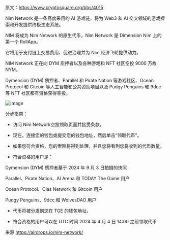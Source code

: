 原文：https://www.cryptosquare.org/bbs/4015

Nim Network 是一条高度采用的 AI 游戏链，将为 Web3 和 AI 交叉领域的游戏探索和开发提供终极生态系统。 

NIM 将成为 Nim Network 的原生代币，Nim Network 是 Dimension Nim 上的第一个 RollApp。 

它将用于支付链上交易费用、促进治理并为 Nim 经济飞轮提供动力。

NIM Network 正在向 DYM 质押者以及各种游戏和 NFT 社区空投 9000 万枚 NYM。 

Dymension (DYM) 质押者、Parallel 和 Pirate Nation 等游戏社区、Ocean Protocol 和 Gitcoin 等人工智能和公共资助项目以及 Pudgy Penguins 和 9dcc 等 NFT 社区都有资格获得空投。


![image](https://github.com/roomyweb3/airdrops/assets/165030655/fbc950cc-645e-4dfd-b7c1-26f0789f2438)

分步指南：

- 访问 Nim Network空投领取页面并接受条款。

- 现在，连接您的钱包或提交您的钱包地址，然后单击“领取代币”。

- 如果您符合资格，您的索赔将得到处理，并且您将看到您将收到的代币数量。

- 符合资格的用户是：

Dymension (DYM) 质押者基于 2024 年 9 月 3 日拍摄的快照

Parallel、Pirate Nation、AI Arena 和 TODAY The Game 用户

Ocean Protocol、Olas Network 和 Gitcoin 用户

Pudgy Penguins、9dcc 和 WolvesDAO 用户

- 代币将被分发到您在 TGE 的钱包地址。

- 符合资格的用户可以在 UTC 时间 2024 年 4 月 4 日 14:00 之前领取代币

来源 https://airdrops.io/nim-network/
